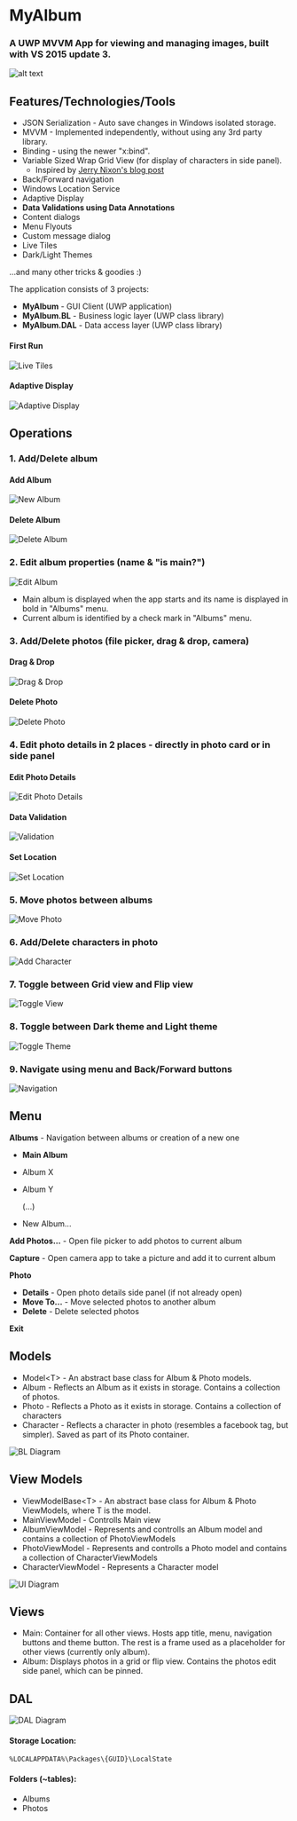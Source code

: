 # MyAlbum
### A UWP MVVM App for viewing and managing images, built with VS 2015 update 3.
![alt text](https://github.com/PrisonerM13/MyAlbum/blob/master/gif/FilePicker.gif "Pick Files")

## Features/Technologies/Tools
+ JSON Serialization - Auto save changes in Windows isolated storage.
+ MVVM - Implemented independently, without using any 3rd party library.
+ Binding - using the newer "x:bind".
+ Variable Sized Wrap Grid View (for display of characters in side panel).
	- Inspired by [Jerry Nixon's blog post](http://blog.jerrynixon.com/2012/08/windows-8-beauty-tip-using.html)
+ Back/Forward navigation
+ Windows Location Service
+ Adaptive Display
+ **Data Validations using Data Annotations**
+ Content dialogs
+ Menu Flyouts
+ Custom message dialog
+ Live Tiles
+ Dark/Light Themes
		
...and many other tricks & goodies :)
		
The application consists of 3 projects:
+ **MyAlbum** - GUI Client (UWP application)
+ **MyAlbum.BL** - Business logic layer (UWP class library)
+ **MyAlbum.DAL** - Data access layer (UWP class library)

#### First Run
![Live Tiles](https://github.com/PrisonerM13/MyAlbum/blob/master/gif/StartUp.gif "Live Tiles")

#### Adaptive Display
![Adaptive Display](https://github.com/PrisonerM13/MyAlbum/blob/master/gif/AdaptiveDisplay.gif "Adaptive Display")

## Operations
### 1. Add/Delete album
		
#### Add Album
![New Album](https://github.com/PrisonerM13/MyAlbum/blob/master/gif/NewAlbum.gif "New Album")
		
#### Delete Album
![Delete Album](https://github.com/PrisonerM13/MyAlbum/blob/master/gif/DeleteAlbum.gif "Delete Album")

### 2. Edit album properties (name & "is main?")
![Edit Album](https://github.com/PrisonerM13/MyAlbum/blob/master/gif/ChangeMainAlbum.gif "Edit Album")
- Main album is displayed when the app starts and its name is displayed in bold in "Albums" menu.
- Current album is identified by a check mark in "Albums" menu.

### 3. Add/Delete photos (file picker, drag & drop, camera)
#### Drag & Drop
![Drag & Drop](https://github.com/PrisonerM13/MyAlbum/blob/master/gif/Drag&Drop.gif "Drag & Drop")
		
#### Delete Photo
![Delete Photo](https://github.com/PrisonerM13/MyAlbum/blob/master/gif/DeletePhoto.gif "Delete Photo")

### 4. Edit photo details in 2 places - directly in photo card or in side panel
#### Edit Photo Details
![Edit Photo Details](https://github.com/PrisonerM13/MyAlbum/blob/master/gif/EditPhotoDetails.gif "Edit Photo Details")
		
#### Data Validation
![Validation](https://github.com/PrisonerM13/MyAlbum/blob/master/gif/Validation.gif "Validation")
		
#### Set Location
![Set Location](https://github.com/PrisonerM13/MyAlbum/blob/master/gif/Location.gif "Set Location")

### 5. Move photos between albums
![Move Photo](https://github.com/PrisonerM13/MyAlbum/blob/master/gif/MovePhoto.gif "Move Photo")

### 6. Add/Delete characters in photo
![Add Character](https://github.com/PrisonerM13/MyAlbum/blob/master/gif/AddCharacter.gif "Add Character")

### 7. Toggle between Grid view and Flip view
![Toggle View](https://github.com/PrisonerM13/MyAlbum/blob/master/gif/FlipView.gif "Toggle View")

### 8. Toggle between Dark theme and Light theme
![Toggle Theme](https://github.com/PrisonerM13/MyAlbum/blob/master/gif/Theme.gif "Toggle Theme")

### 9. Navigate using menu and Back/Forward buttons
![Navigation](https://github.com/PrisonerM13/MyAlbum/blob/master/gif/Navigation.gif "Navigation")

## Menu
**Albums** - Navigation between albums or creation of a new one
- **Main Album**
- Album X
- Album Y
		
	(...)
		
- New Album...
		
**Add Photos...** - Open file picker to add photos to current album
		
**Capture** - Open camera app to take a picture and add it to current album
		
**Photo**
- **Details** - Open photo details side panel (if not already open)
- **Move To...** - Move selected photos to another album
- **Delete** - Delete selected photos
		
**Exit**
			
## Models
+ Model&lt;T&gt; - An abstract base class for Album & Photo models.
+ Album - Reflects an Album as it exists in storage. Contains a collection of photos.
+ Photo - Reflects a Photo as it exists in storage. Contains a collection of characters
+ Character - Reflects a character in photo (resembles a facebook tag, but simpler). Saved as part of its Photo container.

![BL Diagram](https://github.com/PrisonerM13/MyAlbum/blob/master/images/BL-Diagram.png "BL Diagram")

## View Models
+ ViewModelBase&lt;T&gt; - An abstract base class for Album & Photo ViewModels, where T is the model.
+ MainViewModel - Controlls Main view
+ AlbumViewModel - Represents and controlls an Album model and contains a collection of PhotoViewModels
+ PhotoViewModel - Represents and controlls a Photo model and contains a collection of CharacterViewModels
+ CharacterViewModel - Represents a Character model

![UI Diagram](https://github.com/PrisonerM13/MyAlbum/blob/master/images/UI-Diagram.png "UI Diagram")

## Views
+ Main: Container for all other views. Hosts app title, menu, navigation buttons and theme button. The rest is a frame used as a placeholder for other views (currently only album).
+ Album: Displays photos in a grid or flip view. Contains the photos edit side panel, which can be pinned.

## DAL
![DAL Diagram](https://github.com/PrisonerM13/MyAlbum/blob/master/images/DAL-Diagram.png "DAL Diagram")
		
#### Storage Location: 
	%LOCALAPPDATA%\Packages\{GUID}\LocalState
#### Folders (~tables):
+ Albums
+ Photos
